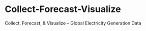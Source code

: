 # Collect-Forecast-Visualize
Collect, Forecast, &amp; Visualize – Global Electricity Generation Data
